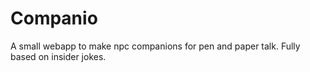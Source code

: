 # Companio

A small webapp to make npc companions for pen and paper talk. Fully based on insider jokes.